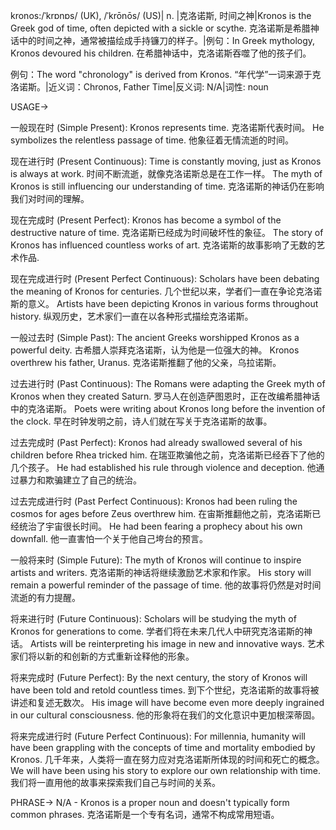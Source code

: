 kronos:/ˈkrɒnɒs/ (UK), /ˈkrōnōs/ (US)| n. |克洛诺斯,  时间之神|Kronos is the Greek god of time, often depicted with a sickle or scythe.  克洛诺斯是希腊神话中的时间之神，通常被描绘成手持镰刀的样子。|例句：In Greek mythology, Kronos devoured his children. 在希腊神话中，克洛诺斯吞噬了他的孩子们。

例句：The word "chronology" is derived from Kronos. “年代学”一词来源于克洛诺斯。|近义词：Chronos, Father Time|反义词: N/A|词性: noun


USAGE->

一般现在时 (Simple Present):
Kronos represents time. 克洛诺斯代表时间。
He symbolizes the relentless passage of time. 他象征着无情流逝的时间。


现在进行时 (Present Continuous):
Time is constantly moving, just as Kronos is always at work. 时间不断流逝，就像克洛诺斯总是在工作一样。
The myth of Kronos is still influencing our understanding of time. 克洛诺斯的神话仍在影响我们对时间的理解。


现在完成时 (Present Perfect):
Kronos has become a symbol of the destructive nature of time. 克洛诺斯已经成为时间破坏性的象征。
The story of Kronos has influenced countless works of art. 克洛诺斯的故事影响了无数的艺术作品.


现在完成进行时 (Present Perfect Continuous):
Scholars have been debating the meaning of Kronos for centuries.  几个世纪以来，学者们一直在争论克洛诺斯的意义。
Artists have been depicting Kronos in various forms throughout history.  纵观历史，艺术家们一直在以各种形式描绘克洛诺斯。


一般过去时 (Simple Past):
The ancient Greeks worshipped Kronos as a powerful deity. 古希腊人崇拜克洛诺斯，认为他是一位强大的神。
Kronos overthrew his father, Uranus. 克洛诺斯推翻了他的父亲，乌拉诺斯。


过去进行时 (Past Continuous):
The Romans were adapting the Greek myth of Kronos when they created Saturn. 罗马人在创造萨图恩时，正在改编希腊神话中的克洛诺斯。
Poets were writing about Kronos long before the invention of the clock. 早在时钟发明之前，诗人们就在写关于克洛诺斯的故事。


过去完成时 (Past Perfect):
Kronos had already swallowed several of his children before Rhea tricked him.  在瑞亚欺骗他之前，克洛诺斯已经吞下了他的几个孩子。
He had established his rule through violence and deception. 他通过暴力和欺骗建立了自己的统治。


过去完成进行时 (Past Perfect Continuous):
Kronos had been ruling the cosmos for ages before Zeus overthrew him.  在宙斯推翻他之前，克洛诺斯已经统治了宇宙很长时间。
He had been fearing a prophecy about his own downfall. 他一直害怕一个关于他自己垮台的预言。


一般将来时 (Simple Future):
The myth of Kronos will continue to inspire artists and writers. 克洛诺斯的神话将继续激励艺术家和作家。
His story will remain a powerful reminder of the passage of time. 他的故事将仍然是对时间流逝的有力提醒。


将来进行时 (Future Continuous):
Scholars will be studying the myth of Kronos for generations to come.  学者们将在未来几代人中研究克洛诺斯的神话。
Artists will be reinterpreting his image in new and innovative ways. 艺术家们将以新的和创新的方式重新诠释他的形象。


将来完成时 (Future Perfect):
By the next century, the story of Kronos will have been told and retold countless times. 到下个世纪，克洛诺斯的故事将被讲述和复述无数次。
His image will have become even more deeply ingrained in our cultural consciousness. 他的形象将在我们的文化意识中更加根深蒂固。


将来完成进行时 (Future Perfect Continuous):
For millennia, humanity will have been grappling with the concepts of time and mortality embodied by Kronos. 几千年来，人类将一直在努力应对克洛诺斯所体现的时间和死亡的概念。
We will have been using his story to explore our own relationship with time. 我们将一直用他的故事来探索我们自己与时间的关系。



PHRASE->
N/A - Kronos is a proper noun and doesn't typically form common phrases.  克洛诺斯是一个专有名词，通常不构成常用短语。
